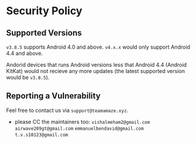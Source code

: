 # Security Policy

## Supported Versions

`v3.8.5` supports Android 4.0 and above.
`v4.x.x` would only support Android 4.4 and above.

Andorid devices that runs Android versions less that Android 4.4
(Android KitKat) would not recieve any more updates (the latest
supported version would be `v3.8.5`).

## Reporting a Vulnerability

Feel free to contact us via `support@teamamaze.xyz`.
- please CC the maintainers too: `vishalmeham2@gmail.com` `airwave209gt@gmail.com` `emmanuelbendavid@gmail.com` `t.v.s10123@gmail.com`
